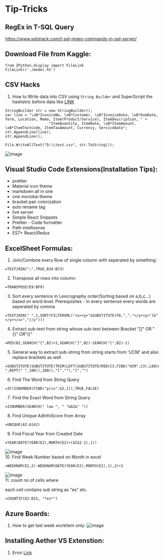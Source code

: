 # Tip-Tricks

## RegEx in T-SQL Query
https://www.sqlshack.com/t-sql-regex-commands-in-sql-server/

## Download File from Kaggle:
```
from IPython.display import FileLink
FileLink(r'./model.h5')
```

## CSV Hacks
1. How to Write data into CSV using `String Builder` and SuperScript the hashstric before data like [LINK](https://stackoverflow.com/questions/23862622/how-to-format-superscript-string-in-c)
```
StringBuilder str = new StringBuilder();
var line = "\xB*InvoiceNo, \xB*Customer, \xB*InvoiceDate, \xB*DueDate, Term, Location, Memo, Item(Product/Service), ItemDescription, " +
                    "ItemQuantity, ItemRate, \xB*ItemAmount, \xB*ItemTextCode, ItemTaxAmount, Currency, ServiceDate";
str.AppendLine(line);
str.AppendLine();

File.WriteAllText("D:\\test.csv", str.ToString());
```
![image](https://user-images.githubusercontent.com/86957308/193277709-f5fb7baf-1612-4609-addc-d6d81078b752.png)


## Visual Studio Code Extensions(Installation Tips):
- prettier
- Material icon theme
- markdown all in one
- one monokai theme
- bracket pair colorization
- auto rename tag
- live server
- Simple React Snippets
- Prettier - Code formatter
- Path intellisense
- ES7+ React/Redux


## ExcelSheet Formulas:
1. Join/Combine every Row of single column with seperated by simething: 
  ``` 
  =TEXTJOIN(";",TRUE,B34:B73)
  ```
2. Transpose all rows into column:
  ```
  =TRANSPOSE(E9:BF9)
  ```
3. Sort every sentence in Lexicography order(Sorting based on a,b,c...) based on word level: Prerequisites - In every sentense every words are seperated by comma
  ```
  =TEXTJOIN(" ",1,SORT(FILTERXML("<x><y>"&SUBSTITUTE(F6,",","</y><y>")&"</y></x>","//y")))
  ```
4. Extract sub-text from string whose sub-text between Bracket "[]" OR "{}" OR"()"
  ```
  =MID(B2,SEARCH("[",B2)+1,SEARCH("]",B2)-SEARCH("[",B2)-1)
  ```
5. General way to extract sub-string from string starts from 'UCM' and also replace brackets as well
  ```
  =SUBSTITUTE(SUBSTITUTE(TRIM(LEFT(SUBSTITUTE(MID(C3,FIND("UCM",C3),LEN(C3))," ",REPT(" ",100)),100)),"[",""),"]","")
  ```
6. Find The Word from String Query
  ```
  =IF(ISNUMBER(FIND("prix",G2,1)),TRUE,FALSE)
  ```
7. Find the Exact Word from String Query
  ```
  =ISNUMBER(SEARCH(" low ", " "&A2&" "))
  ```
8. Find Unique AdInfoScore from Array
  ```
  =UNIQUE(A2:A142)
  ```
9. Find Fiscal Year from Created Date
  ```
  =YEAR(DATE(YEAR(E2),MONTH(E2)+($I$2-1),1))
  ```
  ![image](https://user-images.githubusercontent.com/86957308/189090097-38a6902d-8b43-4c06-b5af-3b1a518218a1.png)
  <br>
10. Find Week Number based on Month in excel
  ```
  =WEEKNUM(E2,2)-WEEKNUM(DATE(YEAR(E2),MONTH(E2),1),2)+1
  ```
  ![image](https://user-images.githubusercontent.com/86957308/197994562-684332c3-3525-415f-bfdd-013c0f94bf2a.png)
   <br>
11. count no of cells where

 each cell contains sub string as "es" etc.
   ```
   =COUNTIF(D2:D15, "*es*")
   ```

## Azure Boards:

1. How to get last week workitem only:
![image](https://user-images.githubusercontent.com/86957308/165046225-e22f3ad5-7db4-4553-8c7e-cc0bcf9bb4e8.png)


## Installing Aether VS Extenstion:

1. Error [Link](https://stackoverflow.com/questions/69218960/cannot-install-an-extension-in-visual-studio-2019-due-to-missing-references/69226397#69226397)
